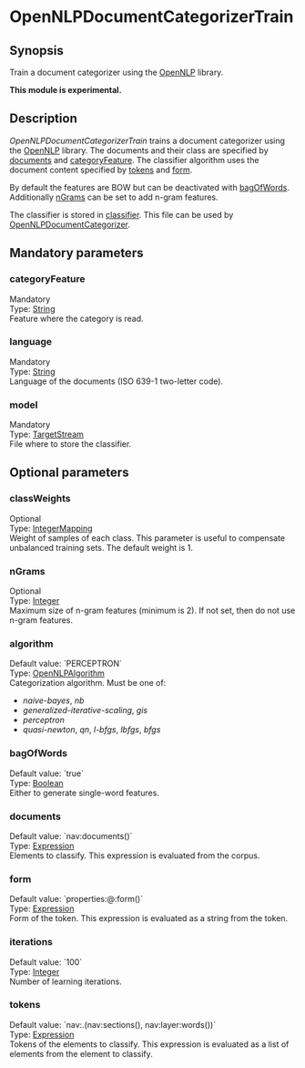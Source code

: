 <h1 class="module">OpenNLPDocumentCategorizerTrain</h1>

## Synopsis

Train a document categorizer using the [OpenNLP](https://opennlp.apache.org/) library.

**This module is experimental.**

## Description

*OpenNLPDocumentCategorizerTrain* trains a document categorizer using the [OpenNLP](https://opennlp.apache.org/) library.
			The documents and their class are specified by <a href="#documents" class="param">documents</a> and <a href="#categoryFeature" class="param">categoryFeature</a>.
			The classifier algorithm uses the document content specified by <a href="#tokens" class="param">tokens</a> and <a href="#form" class="param">form</a>. 
			

By default the features are BOW but can be deactivated with <a href="#bagOfWords" class="param">bagOfWords</a>.
			Additionally <a href="#nGrams" class="param">nGrams</a> can be set to add n-gram features. 
			

The classifier is stored in <a href="#classifier" class="param">classifier</a>. This file can be used by <a href="../module/OpenNLPDocumentCategorizer" class="module">OpenNLPDocumentCategorizer</a>. 
			

## Mandatory parameters

<h3 name="categoryFeature" class="param">categoryFeature</h3>

<div class="param-level param-level-mandatory">Mandatory
</div>
<div class="param-type">Type: <a href="../converter/java.lang.String" class="converter">String</a>
</div>
Feature where the category is read.

<h3 name="language" class="param">language</h3>

<div class="param-level param-level-mandatory">Mandatory
</div>
<div class="param-type">Type: <a href="../converter/java.lang.String" class="converter">String</a>
</div>
Language of the documents (ISO 639-1 two-letter code).

<h3 name="model" class="param">model</h3>

<div class="param-level param-level-mandatory">Mandatory
</div>
<div class="param-type">Type: <a href="../converter/fr.inra.maiage.bibliome.util.streams.TargetStream" class="converter">TargetStream</a>
</div>
File where to store the classifier.

## Optional parameters

<h3 name="classWeights" class="param">classWeights</h3>

<div class="param-level param-level-optional">Optional
</div>
<div class="param-type">Type: <a href="../converter/fr.inra.maiage.bibliome.alvisnlp.core.module.types.IntegerMapping" class="converter">IntegerMapping</a>
</div>
Weight of samples of each class. This parameter is useful to compensate unbalanced training sets. The default weight is 1.

<h3 name="nGrams" class="param">nGrams</h3>

<div class="param-level param-level-optional">Optional
</div>
<div class="param-type">Type: <a href="../converter/java.lang.Integer" class="converter">Integer</a>
</div>
Maximum size of n-gram features (minimum is 2). If not set, then do not use n-gram features.

<h3 name="algorithm" class="param">algorithm</h3>

<div class="param-level param-level-default-value">Default value: `PERCEPTRON`
</div>
<div class="param-type">Type: <a href="../converter/fr.inra.maiage.bibliome.alvisnlp.bibliomefactory.modules.opennlp.OpenNLPAlgorithm" class="converter">OpenNLPAlgorithm</a>
</div>
Categorization algorithm. Must be one of:
			
* *naive-bayes*, *nb*
* *generalized-iterative-scaling*, *gis*
* *perceptron*
* *quasi-newton*, *qn*, *l-bfgs*, *lbfgs*, *bfgs*



<h3 name="bagOfWords" class="param">bagOfWords</h3>

<div class="param-level param-level-default-value">Default value: `true`
</div>
<div class="param-type">Type: <a href="../converter/java.lang.Boolean" class="converter">Boolean</a>
</div>
Either to generate single-word features.

<h3 name="documents" class="param">documents</h3>

<div class="param-level param-level-default-value">Default value: `nav:documents()`
</div>
<div class="param-type">Type: <a href="../converter/fr.inra.maiage.bibliome.alvisnlp.core.corpus.expressions.Expression" class="converter">Expression</a>
</div>
Elements to classify. This expression is evaluated from the corpus.

<h3 name="form" class="param">form</h3>

<div class="param-level param-level-default-value">Default value: `properties:@:form()`
</div>
<div class="param-type">Type: <a href="../converter/fr.inra.maiage.bibliome.alvisnlp.core.corpus.expressions.Expression" class="converter">Expression</a>
</div>
Form of the token. This expression is evaluated as a string from the token.

<h3 name="iterations" class="param">iterations</h3>

<div class="param-level param-level-default-value">Default value: `100`
</div>
<div class="param-type">Type: <a href="../converter/java.lang.Integer" class="converter">Integer</a>
</div>
Number of learning iterations.

<h3 name="tokens" class="param">tokens</h3>

<div class="param-level param-level-default-value">Default value: `nav:.(nav:sections(), nav:layer:words())`
</div>
<div class="param-type">Type: <a href="../converter/fr.inra.maiage.bibliome.alvisnlp.core.corpus.expressions.Expression" class="converter">Expression</a>
</div>
Tokens of the elements to classify. This expression is evaluated as a list of elements from the element to classify.

